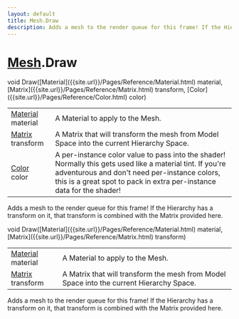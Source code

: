 ```yaml
---
layout: default
title: Mesh.Draw
description: Adds a mesh to the render queue for this frame! If the Hierarchy has a transform on it, that transform is combined with the Matrix provided here.
---
```

# [Mesh]({{site.url}}/Pages/Reference/Mesh.html).Draw

<div class='signature' markdown='1'>
void Draw([Material]({{site.url}}/Pages/Reference/Material.html) material, [Matrix]({{site.url}}/Pages/Reference/Matrix.html) transform, [Color]({{site.url}}/Pages/Reference/Color.html) color)
</div>

|  |  |
|--|--|
|[Material]({{site.url}}/Pages/Reference/Material.html) material|A Material to apply to the Mesh.|
|[Matrix]({{site.url}}/Pages/Reference/Matrix.html) transform|A Matrix that will transform the mesh from Model Space into the current             Hierarchy Space.|
|[Color]({{site.url}}/Pages/Reference/Color.html) color|A per-instance color value to pass into the shader! Normally this gets used              like a material tint. If you're adventurous and don't need per-instance colors, this is a great              spot to pack in extra per-instance data for the shader!|

Adds a mesh to the render queue for this frame! If the Hierarchy has a transform on it,
that transform is combined with the Matrix provided here.
<div class='signature' markdown='1'>
void Draw([Material]({{site.url}}/Pages/Reference/Material.html) material, [Matrix]({{site.url}}/Pages/Reference/Matrix.html) transform)
</div>

|  |  |
|--|--|
|[Material]({{site.url}}/Pages/Reference/Material.html) material|A Material to apply to the Mesh.|
|[Matrix]({{site.url}}/Pages/Reference/Matrix.html) transform|A Matrix that will transform the mesh from Model Space into the current             Hierarchy Space.|

Adds a mesh to the render queue for this frame! If the Hierarchy has a transform on it,
that transform is combined with the Matrix provided here.



